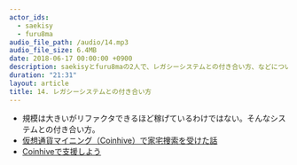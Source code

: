 ```yaml
---
actor_ids:
  - saekisy
  - furu8ma
audio_file_path: /audio/14.mp3
audio_file_size: 6.4MB
date: 2018-06-17 00:00:00 +0900
description: saekisyとfuru8maの2人で、レガシーシステムとの付き合い方、などについて語りました。
duration: "21:31"
layout: article
title: 14. レガシーシステムとの付き合い方
---
```


- 規模は大きいがリファクタできるほど稼げているわけではない。そんなシステムとの付き合い方。
- [仮想通貨マイニング（Coinhive）で家宅捜索を受けた話](https://doocts.com/3403)
- [Coinhiveで支援しよう](https://coinhive.jp/)

